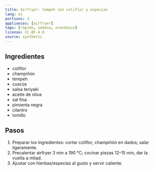 ```yaml
---
title: Airfryer: tempeh con coliflor y especias
lang: es
portions: 2
appliances: [airfryer]
tags: [rápido, semana, económico]
license: CC-BY-4.0
source: synthetic
---
```

## Ingredientes
- coliflor
- champiñón
- tempeh
- cuscús
- salsa teriyaki
- aceite de oliva
- sal fina
- pimienta negra
- cilantro
- tomillo

## Pasos
1. Preparar los ingredientes: cortar coliflor, champiñón en dados; salar ligeramente.
2. Precalentar airfryer 3 min a 190 °C; cocinar piezas 12–15 min, dar la vuelta a mitad.
3. Ajustar con hierbas/especias al gusto y servir caliente.
